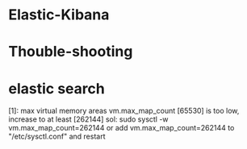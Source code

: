 # Elastic-Kibana


# Thouble-shooting
# elastic search
[1]: max virtual memory areas vm.max_map_count [65530] is too low, increase to at least [262144]
sol: sudo sysctl -w vm.max_map_count=262144 or add vm.max_map_count=262144 to "/etc/sysctl.conf" and restart
